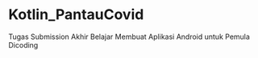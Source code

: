 # Kotlin_PantauCovid
Tugas Submission Akhir Belajar Membuat Aplikasi Android untuk Pemula Dicoding 
